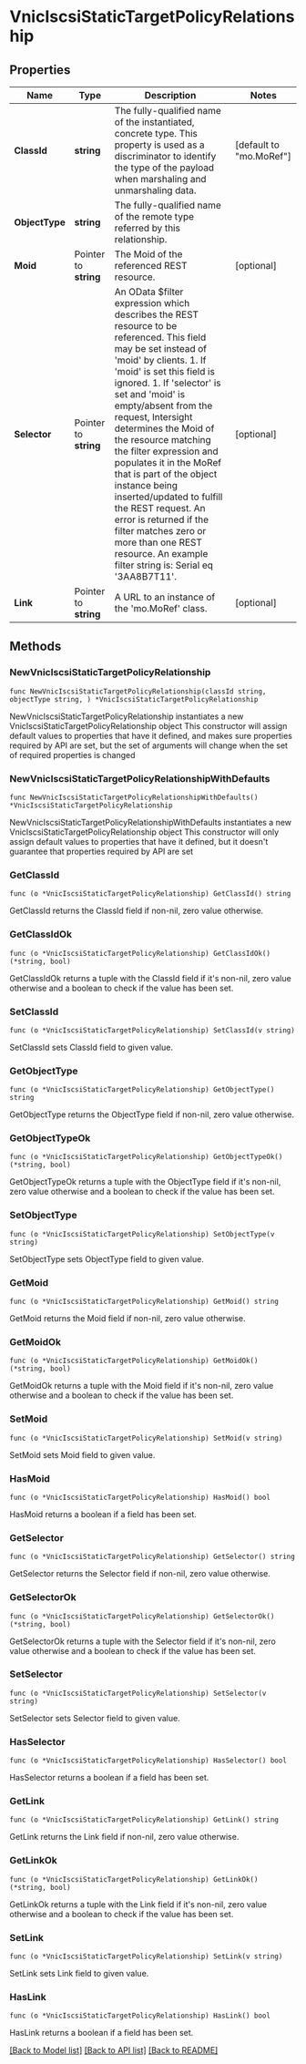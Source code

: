 # VnicIscsiStaticTargetPolicyRelationship

## Properties

Name | Type | Description | Notes
------------ | ------------- | ------------- | -------------
**ClassId** | **string** | The fully-qualified name of the instantiated, concrete type. This property is used as a discriminator to identify the type of the payload when marshaling and unmarshaling data. | [default to "mo.MoRef"]
**ObjectType** | **string** | The fully-qualified name of the remote type referred by this relationship. | 
**Moid** | Pointer to **string** | The Moid of the referenced REST resource. | [optional] 
**Selector** | Pointer to **string** | An OData $filter expression which describes the REST resource to be referenced. This field may be set instead of &#39;moid&#39; by clients. 1. If &#39;moid&#39; is set this field is ignored. 1. If &#39;selector&#39; is set and &#39;moid&#39; is empty/absent from the request, Intersight determines the Moid of the resource matching the filter expression and populates it in the MoRef that is part of the object instance being inserted/updated to fulfill the REST request. An error is returned if the filter matches zero or more than one REST resource. An example filter string is: Serial eq &#39;3AA8B7T11&#39;. | [optional] 
**Link** | Pointer to **string** | A URL to an instance of the &#39;mo.MoRef&#39; class. | [optional] 

## Methods

### NewVnicIscsiStaticTargetPolicyRelationship

`func NewVnicIscsiStaticTargetPolicyRelationship(classId string, objectType string, ) *VnicIscsiStaticTargetPolicyRelationship`

NewVnicIscsiStaticTargetPolicyRelationship instantiates a new VnicIscsiStaticTargetPolicyRelationship object
This constructor will assign default values to properties that have it defined,
and makes sure properties required by API are set, but the set of arguments
will change when the set of required properties is changed

### NewVnicIscsiStaticTargetPolicyRelationshipWithDefaults

`func NewVnicIscsiStaticTargetPolicyRelationshipWithDefaults() *VnicIscsiStaticTargetPolicyRelationship`

NewVnicIscsiStaticTargetPolicyRelationshipWithDefaults instantiates a new VnicIscsiStaticTargetPolicyRelationship object
This constructor will only assign default values to properties that have it defined,
but it doesn't guarantee that properties required by API are set

### GetClassId

`func (o *VnicIscsiStaticTargetPolicyRelationship) GetClassId() string`

GetClassId returns the ClassId field if non-nil, zero value otherwise.

### GetClassIdOk

`func (o *VnicIscsiStaticTargetPolicyRelationship) GetClassIdOk() (*string, bool)`

GetClassIdOk returns a tuple with the ClassId field if it's non-nil, zero value otherwise
and a boolean to check if the value has been set.

### SetClassId

`func (o *VnicIscsiStaticTargetPolicyRelationship) SetClassId(v string)`

SetClassId sets ClassId field to given value.


### GetObjectType

`func (o *VnicIscsiStaticTargetPolicyRelationship) GetObjectType() string`

GetObjectType returns the ObjectType field if non-nil, zero value otherwise.

### GetObjectTypeOk

`func (o *VnicIscsiStaticTargetPolicyRelationship) GetObjectTypeOk() (*string, bool)`

GetObjectTypeOk returns a tuple with the ObjectType field if it's non-nil, zero value otherwise
and a boolean to check if the value has been set.

### SetObjectType

`func (o *VnicIscsiStaticTargetPolicyRelationship) SetObjectType(v string)`

SetObjectType sets ObjectType field to given value.


### GetMoid

`func (o *VnicIscsiStaticTargetPolicyRelationship) GetMoid() string`

GetMoid returns the Moid field if non-nil, zero value otherwise.

### GetMoidOk

`func (o *VnicIscsiStaticTargetPolicyRelationship) GetMoidOk() (*string, bool)`

GetMoidOk returns a tuple with the Moid field if it's non-nil, zero value otherwise
and a boolean to check if the value has been set.

### SetMoid

`func (o *VnicIscsiStaticTargetPolicyRelationship) SetMoid(v string)`

SetMoid sets Moid field to given value.

### HasMoid

`func (o *VnicIscsiStaticTargetPolicyRelationship) HasMoid() bool`

HasMoid returns a boolean if a field has been set.

### GetSelector

`func (o *VnicIscsiStaticTargetPolicyRelationship) GetSelector() string`

GetSelector returns the Selector field if non-nil, zero value otherwise.

### GetSelectorOk

`func (o *VnicIscsiStaticTargetPolicyRelationship) GetSelectorOk() (*string, bool)`

GetSelectorOk returns a tuple with the Selector field if it's non-nil, zero value otherwise
and a boolean to check if the value has been set.

### SetSelector

`func (o *VnicIscsiStaticTargetPolicyRelationship) SetSelector(v string)`

SetSelector sets Selector field to given value.

### HasSelector

`func (o *VnicIscsiStaticTargetPolicyRelationship) HasSelector() bool`

HasSelector returns a boolean if a field has been set.

### GetLink

`func (o *VnicIscsiStaticTargetPolicyRelationship) GetLink() string`

GetLink returns the Link field if non-nil, zero value otherwise.

### GetLinkOk

`func (o *VnicIscsiStaticTargetPolicyRelationship) GetLinkOk() (*string, bool)`

GetLinkOk returns a tuple with the Link field if it's non-nil, zero value otherwise
and a boolean to check if the value has been set.

### SetLink

`func (o *VnicIscsiStaticTargetPolicyRelationship) SetLink(v string)`

SetLink sets Link field to given value.

### HasLink

`func (o *VnicIscsiStaticTargetPolicyRelationship) HasLink() bool`

HasLink returns a boolean if a field has been set.


[[Back to Model list]](../README.md#documentation-for-models) [[Back to API list]](../README.md#documentation-for-api-endpoints) [[Back to README]](../README.md)


